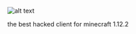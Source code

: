 ![alt text]([https://media.discordapp.net/attachments/854490059066310657/1065820404402376744/gamesense.png?width=616&height=616])

the best hacked client for minecraft 1.12.2
